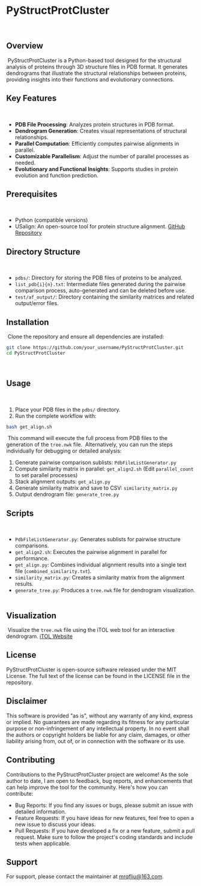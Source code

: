 # PyStructProtCluster
﻿
## Overview
﻿
PyStructProtCluster is a Python-based tool designed for the structural analysis of proteins through 3D structure files in PDB format. It generates dendrograms that illustrate the structural relationships between proteins, providing insights into their functions and evolutionary connections.
﻿
## Key Features
﻿
- **PDB File Processing**: Analyzes protein structures in PDB format.
- **Dendrogram Generation**: Creates visual representations of structural relationships.
- **Parallel Computation**: Efficiently computes pairwise alignments in parallel.
- **Customizable Parallelism**: Adjust the number of parallel processes as needed.
- **Evolutionary and Functional Insights**: Supports studies in protein evolution and function prediction.
﻿
## Prerequisites
﻿
- Python (compatible versions)
- USalign: An open-source tool for protein structure alignment. [GitHub Repository](https://github.com/pylelab/USalign)
﻿
## Directory Structure
﻿
- `pdbs/`: Directory for storing the PDB files of proteins to be analyzed.
- `list_pdb{i}{n}.txt`: Intermediate files generated during the pairwise comparison process, auto-generated and can be deleted before use.
- `test/af_output/`: Directory containing the similarity matrices and related output/error files.
﻿
## Installation
﻿
Clone the repository and ensure all dependencies are installed:
﻿
```bash
git clone https://github.com/your_username/PyStructProtCluster.git
cd PyStructProtCluster
```
﻿
## Usage
﻿
1. Place your PDB files in the `pdbs/` directory.
2. Run the complete workflow with:
﻿
```bash
bash get_align.sh
```
﻿
This command will execute the full process from PDB files to the generation of the `tree.nwk` file.
﻿
Alternatively, you can run the steps individually for debugging or detailed analysis:
﻿
1. Generate pairwise comparison sublists: `PdbFileListGenerator.py`
2. Compute similarity matrix in parallel: `get_align2.sh` (Edit `parallel_count` to set parallel processes)
3. Stack alignment outputs: `get_align.py`
4. Generate similarity matrix and save to CSV: `similarity_matrix.py`
5. Output dendrogram file: `generate_tree.py`
﻿
## Scripts
﻿
- `PdbFileListGenerator.py`: Generates sublists for pairwise structure comparisons.
- `get_align2.sh`: Executes the pairwise alignment in parallel for performance.
- `get_align.py`: Combines individual alignment results into a single text file (`combined_similarity.txt`).
- `similarity_matrix.py`: Creates a similarity matrix from the alignment results.
- `generate_tree.py`: Produces a `tree.nwk` file for dendrogram visualization.
﻿
## Visualization
﻿
Visualize the `tree.nwk` file using the iTOL web tool for an interactive dendrogram. [iTOL Website](https://itol.embl.de/)

## License

PyStructProtCluster is open-source software released under the MIT License. The full text of the license can be found in the LICENSE file in the repository.

## Disclaimer

This software is provided "as is", without any warranty of any kind, express or implied. No guarantees are made regarding its fitness for any particular purpose or non-infringement of any intellectual property. In no event shall the authors or copyright holders be liable for any claim, damages, or other liability arising from, out of, or in connection with the software or its use.
﻿
## Contributing

Contributions to the PyStructProtCluster project are welcome! As the sole author to date, I am open to feedback, bug reports, and enhancements that can help improve the tool for the community. Here's how you can contribute:
- Bug Reports: If you find any issues or bugs, please submit an issue with detailed information.
- Feature Requests: If you have ideas for new features, feel free to open a new issue to discuss your ideas.
- Pull Requests: If you have developed a fix or a new feature, submit a pull request. Make sure to follow the project's coding standards and include tests when applicable.

## Support
For support, please contact the maintainer at mrqfliu@163.com.
